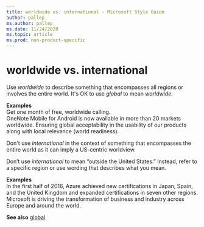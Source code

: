 ```yaml
---
title: worldwide vs. international - Microsoft Style Guide
author: pallep
ms.author: pallep
ms.date: 11/24/2020
ms.topic: article
ms.prod: non-product-specific
---
```


# worldwide vs. international

Use *worldwide* to describe something that encompasses all regions or involves the entire world. It's OK to use *global* to mean *worldwide*. 

**Examples**  
Get one month of free, worldwide calling.   
OneNote Mobile for Android is now available in more than 20 markets worldwide.
Ensuring global acceptability in the usability of our products along with local relevance (world readiness). 

Don't use *international* in the context of something that encompasses the entire world as it can imply a US-centric worldview. 

Don’t use *international* to mean “outside the United States.” Instead, refer to a specific region or use wording that describes what you mean.

**Examples**  
In
the first half of 2016, Azure achieved new certifications in Japan,
Spain, and the United Kingdom and expanded certifications in seven other
regions.
Microsoft is driving the transformation of business and industry across Europe and around the world.

**See also** [global](~/a-z-word-list-term-collections/g/global.md)
